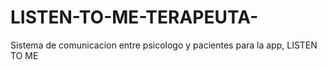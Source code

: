 # LISTEN-TO-ME-TERAPEUTA-
Sistema de comunicacion entre psicologo y pacientes para la app, LISTEN TO ME
